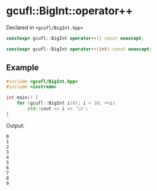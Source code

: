# gcufl::BigInt::operator++
Declared in `<gcufl/BigInt.hpp>`
```cpp
constexpr gcufl::BigInt operator++() const noexcept;

constexpr gcufl::BigInt operator++(int) const noexcept;
```
## Example
```cpp
#include <gcufl/BigInt.hpp>
#include <iostream>

int main() {
	for (gcufl::BigInt i(0); i < 10; ++i)
		std::cout << i << '\n';
}
```
Output:
```
0
1
2
3
4
5
6
7
8
9
```
